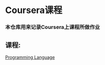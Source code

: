 # Coursera课程

### 本仓库用来记录Coursera上课程所做作业

## 课程:

[Programming Language](https://github.com/feizhen/coursera-course/tree/master/Programming-Languages)

